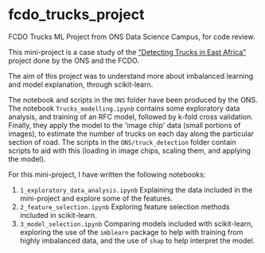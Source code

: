 # fcdo_trucks_project
FCDO Trucks ML Project from ONS Data Science Campus, for code review.

This mini-project is a case study of the ["Detecting Trucks in East Africa"](https://datasciencecampus.ons.gov.uk/detecting-trucks-in-east-africa/) project done by the ONS and the FCDO.

The aim of this project was to understand more about imbalanced learning and model explanation, through scikit-learn.

The notebook and scripts in the `ONS` folder have been produced by the ONS. The notebook `Trucks_modelling.ipynb` contains some exploratory data analysis, and training of an RFC model, followed by k-fold cross validation. Finally, they apply the model to the 'image chip' data (small portions of images), to estimate the number of trucks on each day along the particular section of road. The scripts in the `ONS/truck_detection` folder contain scripts to aid with this (loading in image chips, scaling them, and applying the model).

For this mini-project, I have written the following notebooks:

 1. `1_exploratory_data_analysis.ipynb` Explaining the data included in the mini-project and explore some of the features.
 2. `2_feature_selection.ipynb` Exploring feature selection methods included in scikit-learn.
 3. `3_model_selection.ipynb` Comparing models included with scikit-learn, exploring the use of the `imblearn` package to help with training from highly imbalanced data, and the use of `shap` to help interpret the model.